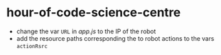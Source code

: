 # hour-of-code-science-centre

- change the var `URL` in *app.js* to the IP of the robot
- add the resource paths corresponding the to robot actions to the vars `actionRsrc`
